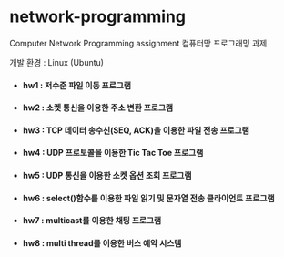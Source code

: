 # network-programming
Computer Network Programming assignment
컴퓨터망 프로그래밍 과제

개발 환경 : Linux (Ubuntu)


- #### hw1 : 저수준 파일 이동 프로그램

- #### hw2 : 소켓 통신을 이용한 주소 변환 프로그램

- #### hw3 : TCP 데이터 송수신(SEQ, ACK)을 이용한 파일 전송 프로그램

- #### hw4 : UDP 프로토콜을 이용한 Tic Tac Toe 프로그램

- #### hw5 : UDP 통신을 이용한 소켓 옵션 조회 프로그램

- #### hw6 : select()함수를 이용한 파일 읽기 및 문자열 전송 클라이언트 프로그램

- #### hw7 : multicast를 이용한 채팅 프로그램

- #### hw8 : multi thread를 이용한 버스 예약 시스템
